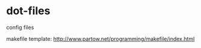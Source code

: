 # dot-files
config files

makefile template: 
http://www.partow.net/programming/makefile/index.html 
